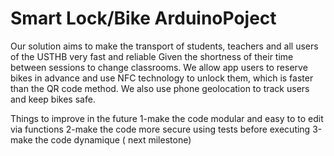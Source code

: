 # Smart Lock/Bike ArduinoPoject

Our solution aims to make the transport of students, teachers and all users of the USTHB very fast and reliable
Given the shortness of their time between sessions to change classrooms. 
We allow app users to reserve bikes in advance and use NFC technology to unlock them, which is faster than the QR code method.
We also use phone geolocation to track users and keep bikes safe.



Things to improve in the future
1-make the code modular and easy to to edit via functions
2-make the code more secure using tests before executing
3-make the code dynamique ( next milestone)